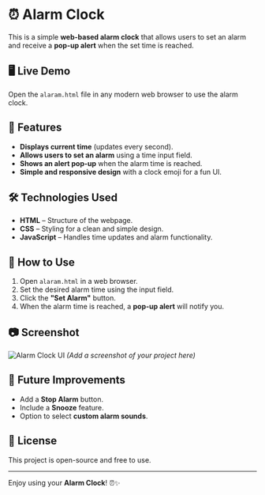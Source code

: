 # ⏰ Alarm Clock

This is a simple **web-based alarm clock** that allows users to set an alarm and receive a **pop-up alert** when the set time is reached.

## 🖥️ Live Demo
Open the `alaram.html` file in any modern web browser to use the alarm clock.

## 📌 Features
- **Displays current time** (updates every second).
- **Allows users to set an alarm** using a time input field.
- **Shows an alert pop-up** when the alarm time is reached.
- **Simple and responsive design** with a clock emoji for a fun UI.

## 🛠️ Technologies Used
- **HTML** – Structure of the webpage.
- **CSS** – Styling for a clean and simple design.
- **JavaScript** – Handles time updates and alarm functionality.

## 🚀 How to Use
1. Open `alaram.html` in a web browser.
2. Set the desired alarm time using the input field.
3. Click the **"Set Alarm"** button.
4. When the alarm time is reached, a **pop-up alert** will notify you.

## 📷 Screenshot
![Alarm Clock UI](screenshot.png) *(Add a screenshot of your project here)*

## 🔧 Future Improvements
- Add a **Stop Alarm** button.
- Include a **Snooze** feature.
- Option to select **custom alarm sounds**.

## 📜 License
This project is open-source and free to use.

---

Enjoy using your **Alarm Clock**! ⏰✨
